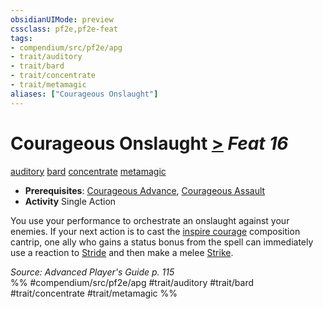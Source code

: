 ```yaml
---
obsidianUIMode: preview
cssclass: pf2e,pf2e-feat
tags:
- compendium/src/pf2e/apg
- trait/auditory
- trait/bard
- trait/concentrate
- trait/metamagic
aliases: ["Courageous Onslaught"]
---
```

# Courageous Onslaught  [>](chapter-9-playing-the-game.md#Actions "Single Action") *Feat 16*  
[auditory](auditory.md "Auditory Effect Trait")  [bard](Reference/Rules/Traits/bard.md "Bard Class Trait")  [concentrate](concentrate.md "Concentrate Action & Ability Trait")  [metamagic](metamagic.md "Metamagic General Trait")  

- **Prerequisites**: [Courageous Advance](courageous-advance-apg.md), [Courageous Assault](courageous-assault-apg.md)
- **Activity** Single Action

You use your performance to orchestrate an onslaught against your enemies. If your next action is to cast the [inspire courage](inspire-courage.md) composition cantrip, one ally who gains a status bonus from the spell can immediately use a reaction to [Stride](stride.md) and then make a melee [Strike](strike.md).

*Source: Advanced Player's Guide p. 115*  
%% #compendium/src/pf2e/apg #trait/auditory #trait/bard #trait/concentrate #trait/metamagic %%